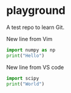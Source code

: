 # playground
A test repo to learn Git.

New line from Vim

```python
import numpy as np
print("Hello")
```

New line from VS code

```python
import scipy
print("World")
```